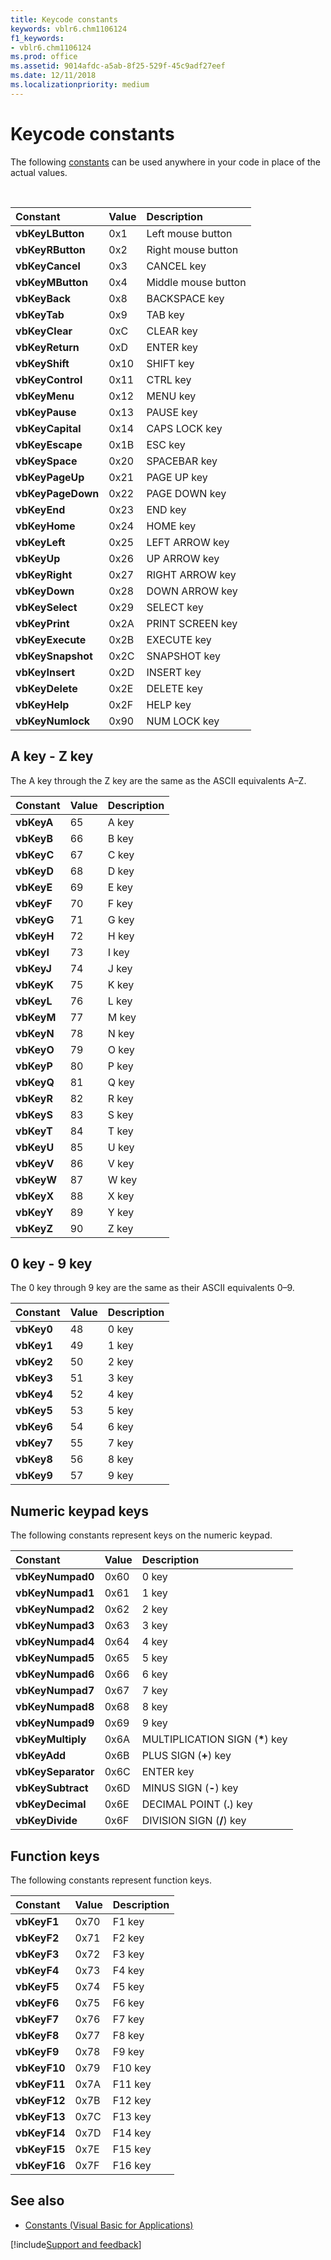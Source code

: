 ```yaml
---
title: Keycode constants
keywords: vblr6.chm1106124
f1_keywords:
- vblr6.chm1106124
ms.prod: office
ms.assetid: 9014afdc-a5ab-8f25-529f-45c9adf27eef
ms.date: 12/11/2018
ms.localizationpriority: medium
---
```



# Keycode constants

The following [constants](../../Glossary/vbe-glossary.md#constant) can be used anywhere in your code in place of the actual values.

<br/>

|Constant|Value|Description|
|:-----|:-----|:-----|
|**vbKeyLButton**|0x1|Left mouse button|
|**vbKeyRButton**|0x2|Right mouse button|
|**vbKeyCancel**|0x3|CANCEL key|
|**vbKeyMButton**|0x4|Middle mouse button|
|**vbKeyBack**|0x8|BACKSPACE key|
|**vbKeyTab**|0x9|TAB key|
|**vbKeyClear**|0xC|CLEAR key|
|**vbKeyReturn**|0xD|ENTER key|
|**vbKeyShift**|0x10|SHIFT key|
|**vbKeyControl**|0x11|CTRL key|
|**vbKeyMenu**|0x12|MENU key|
|**vbKeyPause**|0x13|PAUSE key|
|**vbKeyCapital**|0x14|CAPS LOCK key|
|**vbKeyEscape**|0x1B|ESC key|
|**vbKeySpace**|0x20|SPACEBAR key|
|**vbKeyPageUp**|0x21|PAGE UP key|
|**vbKeyPageDown**|0x22|PAGE DOWN key|
|**vbKeyEnd**|0x23|END key|
|**vbKeyHome**|0x24|HOME key|
|**vbKeyLeft**|0x25|LEFT ARROW key|
|**vbKeyUp**|0x26|UP ARROW key|
|**vbKeyRight**|0x27|RIGHT ARROW key|
|**vbKeyDown**|0x28|DOWN ARROW key|
|**vbKeySelect**|0x29|SELECT key|
|**vbKeyPrint**|0x2A|PRINT SCREEN key|
|**vbKeyExecute**|0x2B|EXECUTE key|
|**vbKeySnapshot**|0x2C|SNAPSHOT key|
|**vbKeyInsert**|0x2D|INSERT key|
|**vbKeyDelete**|0x2E|DELETE key|
|**vbKeyHelp**|0x2F|HELP key|
|**vbKeyNumlock**|0x90|NUM LOCK key|

## A key - Z key

The A key through the Z key are the same as the ASCII equivalents A&ndash;Z.

|Constant|Value|Description|
|:-----|:-----|:-----|
|**vbKeyA**|65|A key|
|**vbKeyB**|66|B key|
|**vbKeyC**|67|C key|
|**vbKeyD**|68|D key|
|**vbKeyE**|69|E key|
|**vbKeyF**|70|F key|
|**vbKeyG**|71|G key|
|**vbKeyH**|72|H key|
|**vbKeyI**|73|I key|
|**vbKeyJ**|74|J key|
|**vbKeyK**|75|K key|
|**vbKeyL**|76|L key|
|**vbKeyM**|77|M key|
|**vbKeyN**|78|N key|
|**vbKeyO**|79|O key|
|**vbKeyP**|80|P key|
|**vbKeyQ**|81|Q key|
|**vbKeyR**|82|R key|
|**vbKeyS**|83|S key|
|**vbKeyT**|84|T key|
|**vbKeyU**|85|U key|
|**vbKeyV**|86|V key|
|**vbKeyW**|87|W key|
|**vbKeyX**|88|X key|
|**vbKeyY**|89|Y key|
|**vbKeyZ**|90|Z key|

## 0 key - 9 key

The 0 key through 9 key are the same as their ASCII equivalents 0&ndash;9.

|Constant|Value|Description|
|:-----|:-----|:-----|
|**vbKey0**|48|0 key|
|**vbKey1**|49|1 key|
|**vbKey2**|50|2 key|
|**vbKey3**|51|3 key|
|**vbKey4**|52|4 key|
|**vbKey5**|53|5 key|
|**vbKey6**|54|6 key|
|**vbKey7**|55|7 key|
|**vbKey8**|56|8 key|
|**vbKey9**|57|9 key|

## Numeric keypad keys

The following constants represent keys on the numeric keypad.

|Constant|Value|Description|
|:-----|:-----|:-----|
|**vbKeyNumpad0**|0x60|0 key|
|**vbKeyNumpad1**|0x61|1 key|
|**vbKeyNumpad2**|0x62|2 key|
|**vbKeyNumpad3**|0x63|3 key|
|**vbKeyNumpad4**|0x64|4 key|
|**vbKeyNumpad5**|0x65|5 key|
|**vbKeyNumpad6**|0x66|6 key|
|**vbKeyNumpad7**|0x67|7 key|
|**vbKeyNumpad8**|0x68|8 key|
|**vbKeyNumpad9**|0x69|9 key|
|**vbKeyMultiply**|0x6A|MULTIPLICATION SIGN (**\***) key|
|**vbKeyAdd**|0x6B|PLUS SIGN (**+**) key|
|**vbKeySeparator**|0x6C|ENTER key|
|**vbKeySubtract**|0x6D|MINUS SIGN (**-**) key|
|**vbKeyDecimal**|0x6E|DECIMAL POINT (**.**) key|
|**vbKeyDivide**|0x6F|DIVISION SIGN (**/**) key|

## Function keys

The following constants represent function keys.

|Constant|Value|Description|
|:-----|:-----|:-----|
|**vbKeyF1**|0x70|F1 key|
|**vbKeyF2**|0x71|F2 key|
|**vbKeyF3**|0x72|F3 key|
|**vbKeyF4**|0x73|F4 key|
|**vbKeyF5**|0x74|F5 key|
|**vbKeyF6**|0x75|F6 key|
|**vbKeyF7**|0x76|F7 key|
|**vbKeyF8**|0x77|F8 key|
|**vbKeyF9**|0x78|F9 key|
|**vbKeyF10**|0x79|F10 key|
|**vbKeyF11**|0x7A|F11 key|
|**vbKeyF12**|0x7B|F12 key|
|**vbKeyF13**|0x7C|F13 key|
|**vbKeyF14**|0x7D|F14 key|
|**vbKeyF15**|0x7E|F15 key|
|**vbKeyF16**|0x7F|F16 key|

## See also

- [Constants (Visual Basic for Applications)](../constants-visual-basic-for-applications.md)

[!include[Support and feedback](~/includes/feedback-boilerplate.md)]
